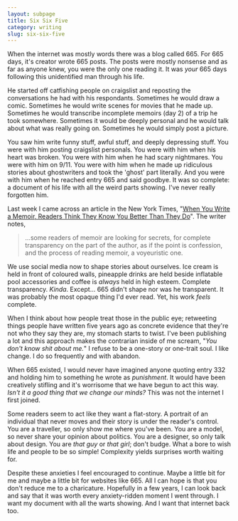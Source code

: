 ```yaml
---
layout: subpage
title: Six Six Five
category: writing
slug: six-six-five
---
```

When the internet was mostly words there was a blog called 665. For 665 days, it's creator wrote 665 posts. The posts were mostly nonsense and as far as anyone knew, you were the only one reading it. It was *your* 665 days following this unidentified man through his life.

He started off catfishing people on craigslist and reposting the conversations he had with his respondants. Sometimes he would draw a comic. Sometimes he would write scenes for movies that he made up. Sometimes he would transcribe incomplete memoirs (day 2) of a trip he took somewhere. Sometimes it would be deeply personal and he would talk about what was really going on. Sometimes he would simply post a picture.

You saw him write funny stuff, awful stuff, and deeply depressing stuff. You were with him posting craigslist personals. You were with him when his heart was broken. You were with him when he had scary nightmares. You were with him on 9/11. You were with him when he made up ridiculous stories about ghostwriters and took the 'ghost' part literally. And you were with him when he reached entry 665 and said goodbye. It was so complete: a document of his life with all the weird parts showing. I've never really forgotten him.

Last week I came across an article in the New York Times, "[When You Write a Memoir, Readers Think They Know You Better Than They Do](http://mobile.nytimes.com/2016/07/03/books/review/when-you-write-a-memoir-readers-think-they-know-you-better-than-they-do.html?referer=https://t.co/ge5PaIOkHg)". The writer notes,

> ...some readers of memoir are looking for secrets, for complete transparency on the part of the author, as if the point is confession, and the process of reading memoir, a voyeuristic one.

We use social media now to shape stories about ourselves. Ice cream is held in front of coloured walls, pineapple drinks are held beside inflatable pool accessories and coffee is *always* held in high esteem. Complete transparency. *Kinda*. Except... 665 didn't shape nor was he transparent. It was probably the most opaque thing I'd ever read. Yet, his work *feels* complete.

When I think about how people treat those in the public eye; retweeting things people have written five years ago as concrete evidence that they're not who they say they are, my stomach starts to twist. I've been publishing a lot and this approach makes the contrarian inside of me scream, "*You don't know shit about me.*" I refuse to be a one-story or one-trait soul. I like change. I do so frequently and with abandon.

When 665 existed, I would never have imagined anyone quoting entry 332 and holding him to something he wrote as *punishment*. It would have been creatively stifling and it's worrisome that we have begun to act this way. *Isn't it a good thing that we change our minds?* This was not the internet I first joined.

Some readers seem to act like they want a flat-story. A portrait of an individual that never moves and their story is under the reader's control. You are a traveller, so only show me where you've been. You are a model, so never share your opinion about politics. You are a designer, so only talk about design. You are *that guy* or *that girl*; don't budge. What a bore to wish life and people to be so simple! Complexity yields surprises worth waiting for.

Despite these anxieties I feel encouraged to continue. Maybe a little bit for me and maybe a little bit for websites like 665. All I can hope is that you don't reduce me to a charicature. Hopefully in a few years, I can look back and say that it was worth every anxiety-ridden moment I went through. I want my document with all the warts showing. And I want that internet back too.